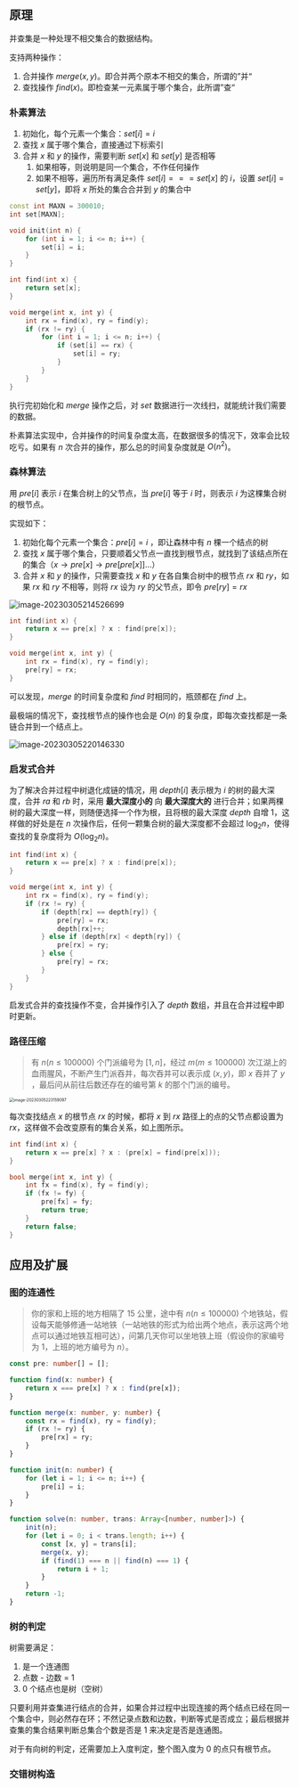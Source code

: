 ## 原理

并查集是一种处理不相交集合的数据结构。

支持两种操作：

1. 合并操作 $merge(x,y)$。即合并两个原本不相交的集合，所谓的”并“
2. 查找操作 $find(x)$。即检查某一元素属于哪个集合，此所谓”查“

### 朴素算法

1. 初始化，每个元素一个集合：$set[i] = i$
2. 查找 $x$ 属于哪个集合，直接通过下标索引
3. 合并 $x$ 和 $y$ 的操作，需要判断 $set[x]$ 和 $set[y]$ 是否相等
   1. 如果相等，则说明是同一个集合，不作任何操作
   2. 如果不相等，遍历所有满足条件 $set[i] === set[x]$ 的 $i$，设置 $set[i] = set[y]$，即将 $x$ 所处的集合合并到 $y$ 的集合中

```c++
const int MAXN = 300010;
int set[MAXN];

void init(int n) {
    for (int i = 1; i <= n; i++) {
        set[i] = i;
    }
}

int find(int x) {
    return set[x];
}

void merge(int x, int y) {
    int rx = find(x), ry = find(y);
    if (rx != ry) {
        for (int i = 1; i <= n; i++) {
            if (set[i] == rx) {
                set[i] = ry;
            }
        }
    }
}
```

执行完初始化和 $merge$ 操作之后，对 $set$ 数据进行一次线扫，就能统计我们需要的数据。

朴素算法实现中，合并操作的时间复杂度太高，在数据很多的情况下，效率会比较吃亏。如果有 $n$ 次合并的操作，那么总的时间复杂度就是 $O(n^2)$。

### 森林算法

用 $pre[i]$ 表示 $i$ 在集合树上的父节点，当 $pre[i]$ 等于 $i$ 时，则表示 $i$ 为这棵集合树的根节点。

实现如下：

1. 初始化每个元素一个集合：$pre[i] = i$ ，即让森林中有 $n$ 棵一个结点的树
2. 查找 $x$ 属于哪个集合，只要顺着父节点一直找到根节点，就找到了该结点所在的集合（$x\rightarrow pre[x] \rightarrow pre[pre[x]]\dots$）
3. 合并 $x$ 和 $y$ 的操作，只需要查找 $x$ 和 $y$ 在各自集合树中的根节点 $rx$ 和 $ry$，如果 $rx$ 和 $ry$ 不相等，则将 $rx$ 设为 $ry$ 的父节点，即令 $pre[ry] = rx$

![image-20230305214526699](E:\Ase\Documents\md\算法\assets\image-20230305214526699.png)

```c++
int find(int x) {
    return x == pre[x] ? x : find(pre[x]);
}

void merge(int x, int y) {
    int rx = find(x), ry = find(y);
    pre[ry] = rx;
}
```

可以发现，$merge$ 的时间复杂度和 $find$ 时相同的，瓶颈都在 $find$ 上。

最极端的情况下，查找根节点的操作也会是 $O(n)$ 的复杂度，即每次查找都是一条链合并到一个结点上。

![image-20230305220146330](E:\Ase\Documents\md\算法\assets\image-20230305220146330.png)

### 启发式合并

为了解决合并过程中树退化成链的情况，用 $depth[i]$ 表示根为 $i$ 的树的最大深度，合并 $ra$ 和 $rb$ 时，采用 **最大深度小的** 向 **最大深度大的** 进行合并；如果两棵树的最大深度一样，则随便选择一个作为根，且将根的最大深度 $depth$ 自增 1，这样做的好处是在 $n$ 次操作后，任何一颗集合树的最大深度都不会超过 $\log_2n$，使得查找的复杂度将为 $O(\log_2n)$。

```c++
int find(int x) {
    return x == pre[x] ? x : find(pre[x]);
}

void merge(int x, int y) {
    int rx = find(x), ry = find(y);
    if (rx != ry) {
        if (depth[rx] == depth[ry]) {
            pre[ry] = rx;
            depth[rx]++;
        } else if (depth[rx] < depth[ry]) {
            pre[rx] = ry;
        } else {
            pre[ry] = rx;
        }
    }
}
```

启发式合并的查找操作不变，合并操作引入了 $depth$ 数组，并且在合并过程中即时更新。

### 路径压缩

> 有 $n(n\leq100000)$ 个门派编号为 $[1, n]$，经过 $m(m\leq100000)$ 次江湖上的血雨腥风，不断产生门派吞并，每次吞并可以表示成 $(x,y)$，即 $x$ 吞并了 $y$ ，最后问从前往后数还存在的编号第 $k$ 的那个门派的编号。

 <img src="E:\Ase\Documents\md\算法\assets\image-20230305223159097.png" alt="image-20230305223159097" style="zoom:50%;" />

每次查找结点 $x$ 的根节点 $rx$ 的时候，都将 $x$ 到 $rx$ 路径上的点的父节点都设置为 $rx$，这样做不会改变原有的集合关系，如上图所示。

```c++
int find(int x) {
    return x == pre[x] ? x : (pre[x] = find(pre[x]));
}

bool merge(int x, int y) {
    int fx = find(x), fy = find(y);
    if (fx != fy) {
        pre[fx] = fy;
        return true;
    }
    return false;
}
```

## 应用及扩展

### 图的连通性

> 你的家和上班的地方相隔了 15 公里，途中有 $n(n\leq100000)$ 个地铁站，假设每天能够修通一站地铁（一站地铁的形式为给出两个地点，表示这两个地点可以通过地铁互相可达），问第几天你可以坐地铁上班（假设你的家编号为 1，上班的地方编号为 $n$）。

```typescript
const pre: number[] = [];

function find(x: number) {
    return x === pre[x] ? x : find(pre[x]);
}

function merge(x: number, y: number) {
    const rx = find(x), ry = find(y);
    if (rx != ry) {
        pre[rx] = ry;
    }
}

function init(n: number) {
    for (let i = 1; i <= n; i++) {
        pre[i] = i;
    }
}

function solve(n: number, trans: Array<[number, number]>) {
	init(n);
    for (let i = 0; i < trans.length; i++) {
        const [x, y] = trans[i];
        merge(x, y);
        if (find(1) === n || find(n) === 1) {
            return i + 1;
        }
    }
    return -1;
}
```

### 树的判定

树需要满足：

1. 是一个连通图
2. 点数 - 边数 = 1
3. 0 个结点也是树（空树）

只要利用并查集进行结点的合并，如果合并过程中出现连接的两个结点已经在同一个集合中，则必然存在环；不然记录点数和边数，判断等式是否成立；最后根据并查集的集合结果判断总集合个数是否是 1 来决定是否是连通图。

对于有向树的判定，还需要加上入度判定，整个图入度为 0 的点只有根节点。

### 交错树构造











































